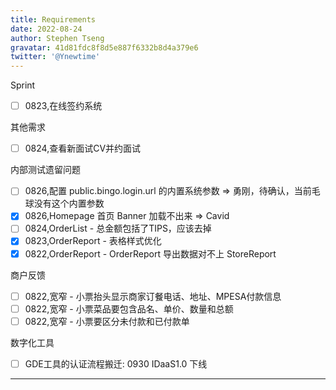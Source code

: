```yaml
---
title: Requirements
date: 2022-08-24
author: Stephen Tseng
gravatar: 41d81fdc8f8d5e887f6332b8d4a379e6
twitter: '@Ynewtime'
---
```


Sprint
+ [ ] 0823,在线签约系统

其他需求
+ [ ] 0824,查看新面试CV并约面试

内部测试遗留问题
+ [ ] 0826,配置 public.bingo.login.url 的内置系统参数 => 勇刚，待确认，当前毛球没有这个内置参数
+ [x] 0826,Homepage 首页 Banner 加载不出来 => Cavid
+ [ ] 0824,OrderList - 总金额包括了TIPS，应该去掉
+ [x] 0823,OrderReport - 表格样式优化
+ [x] 0822,OrderReport - OrderReport 导出数据对不上 StoreReport

商户反馈
+ [ ] 0822,宽窄 - 小票抬头显示商家订餐电话、地址、MPESA付款信息
+ [ ] 0822,宽窄 - 小票菜品要包含品名、单价、数量和总额
+ [ ] 0822,宽窄 - 小票要区分未付款和已付款单

数字化工具
+ [ ] GDE工具的认证流程搬迁: 0930 IDaaS1.0 下线

---
